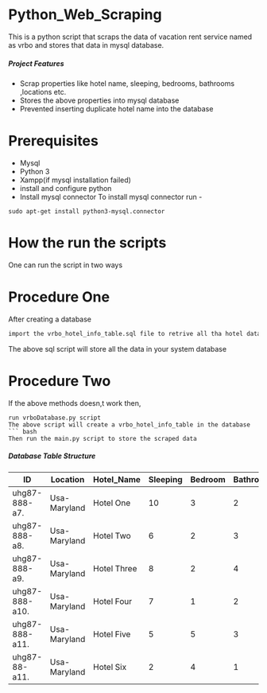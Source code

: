 # Python_Web_Scraping
This is a python script that scraps the data of vacation rent service named as vrbo and stores that data in mysql database.


##### Project Features
* Scrap properties like hotel name, sleeping, bedrooms, bathrooms ,locations etc.
* Stores the above properties into mysql database
* Prevented inserting duplicate hotel name into the database

# Prerequisites
* Mysql
* Python 3
* Xampp(if mysql installation failed)
* install and configure python 
* Install mysql connector 
To install mysql connector run -
``` 
sudo apt-get install python3-mysql.connector
```

# How the run the scripts 
One can run the script in two ways
# Procedure One
After creating a database 
``` bash
import the vrbo_hotel_info_table.sql file to retrive all tha hotel data
```
The above sql  script will store all the data in your system database

# Procedure Two
If the above methods doesn,t work then,
``` 
run vrboDatabase.py script
The above script will create a vrbo_hotel_info_table in the database
``` bash
Then run the main.py script to store the scraped data
```


##### Database Table Structure
| ID             | Location       | Hotel_Name | Sleeping  | Bedroom  | Bathroom |
|----------------|----------------|------------|-----------|----------|----------|
| uhg87-888-a7.  | Usa-Maryland   | Hotel One  | 10        | 3        | 2        |
| uhg87-888-a8.  | Usa-Maryland   | Hotel Two  | 6         | 2        | 3        |
| uhg87-888-a9.  | Usa-Maryland   | Hotel Three | 8         | 2        | 4        |
| uhg87-888-a10. | Usa-Maryland   | Hotel Four | 7         | 1        | 2        |
| uhg87-888-a11. | Usa-Maryland   | Hotel Five | 5         | 5        | 3        |
 | uhg87-88-a11.  | Usa-Maryland  |  Hotel Six | 2         | 4        | 1        |